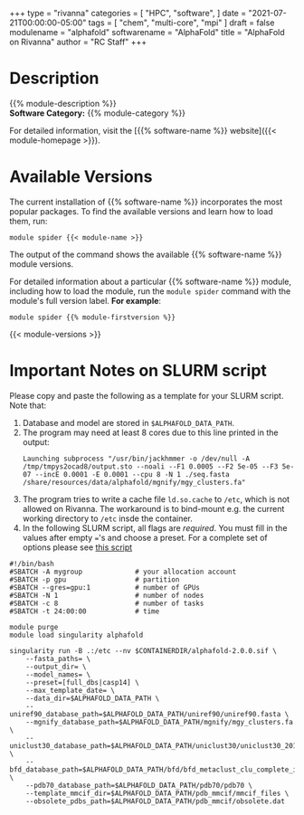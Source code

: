 +++
type = "rivanna"
categories = [
  "HPC",
  "software",
]
date = "2021-07-21T00:00:00-05:00"
tags = [
  "chem",
  "multi-core",
  "mpi"
]
draft = false
modulename = "alphafold"
softwarename = "AlphaFold"
title = "AlphaFold on Rivanna"
author = "RC Staff"
+++

# Description
{{% module-description %}}
<br>
**Software Category:** {{% module-category %}}

For detailed information, visit the [{{% software-name %}} website]({{< module-homepage >}}).

# Available Versions
The current installation of {{% software-name %}} incorporates the most popular packages. To find the available versions and learn how to load them, run:

```
module spider {{< module-name >}}
```

The output of the command shows the available {{% software-name %}} module versions.

For detailed information about a particular {{% software-name %}} module, including how to load the module, run the `module spider` command with the module's full version label. __For example__:
```
module spider {{% module-firstversion %}}
```

{{< module-versions >}}

# Important Notes on SLURM script
Please copy and paste the following as a template for your SLURM script. Note that:

1. Database and model are stored in `$ALPHAFOLD_DATA_PATH`.
1. The program may need at least 8 cores due to this line printed in the output:
    ```
    Launching subprocess "/usr/bin/jackhmmer -o /dev/null -A /tmp/tmpys2ocad8/output.sto --noali --F1 0.0005 --F2 5e-05 --F3 5e-07 --incE 0.0001 -E 0.0001 --cpu 8 -N 1 ./seq.fasta /share/resources/data/alphafold/mgnify/mgy_clusters.fa"
    ```
1. The program tries to write a cache file `ld.so.cache` to `/etc`, which is not allowed on Rivanna. The workaround is to bind-mount e.g. the current working directory to `/etc` insde the container.
1. In the following SLURM script, all flags are *required*. You must fill in the values after empty `=`'s and choose a preset. For a complete set of options please see [this script](https://github.com/deepmind/alphafold/blob/main/run_alphafold.py)


```
#!/bin/bash
#SBATCH -A mygroup             # your allocation account
#SBATCH -p gpu                 # partition
#SBATCH --gres=gpu:1           # number of GPUs
#SBATCH -N 1                   # number of nodes
#SBATCH -c 8                   # number of tasks
#SBATCH -t 24:00:00            # time

module purge
module load singularity alphafold

singularity run -B .:/etc --nv $CONTAINERDIR/alphafold-2.0.0.sif \
    --fasta_paths= \
    --output_dir= \
    --model_names= \
    --preset=[full_dbs|casp14] \
    --max_template_date= \
    --data_dir=$ALPHAFOLD_DATA_PATH \
    --uniref90_database_path=$ALPHAFOLD_DATA_PATH/uniref90/uniref90.fasta \
    --mgnify_database_path=$ALPHAFOLD_DATA_PATH/mgnify/mgy_clusters.fa \
    --uniclust30_database_path=$ALPHAFOLD_DATA_PATH/uniclust30/uniclust30_2018_08/uniclust30_2018_08 \
    --bfd_database_path=$ALPHAFOLD_DATA_PATH/bfd/bfd_metaclust_clu_complete_id30_c90_final_seq.sorted_opt \
    --pdb70_database_path=$ALPHAFOLD_DATA_PATH/pdb70/pdb70 \
    --template_mmcif_dir=$ALPHAFOLD_DATA_PATH/pdb_mmcif/mmcif_files \
    --obsolete_pdbs_path=$ALPHAFOLD_DATA_PATH/pdb_mmcif/obsolete.dat
```
